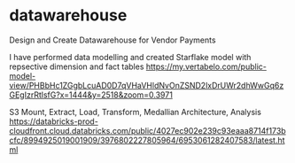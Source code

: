 # datawarehouse
Design and Create Datawarehouse for Vendor Payments

I have performed data modelling and created Starflake model with repsective dimension and fact tables
https://my.vertabelo.com/public-model-view/PHBbHc1ZGgbLcuAD0D7qVHaVHldNvOnZSND2lxDrUWr2dhWwGq6zGEgIzrRtlsfG?x=1444&y=2518&zoom=0.3971

S3 Mount, Extract, Load, Transform, Medallian Architecture, Analysis
https://databricks-prod-cloudfront.cloud.databricks.com/public/4027ec902e239c93eaaa8714f173bcfc/8994925019001909/3976802227805964/6953061282407583/latest.html
